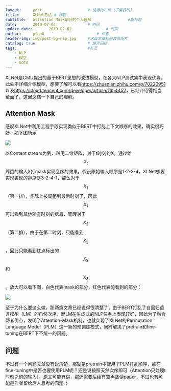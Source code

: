 ```yaml
---
layout:     post   				    # 使用的布局（不需要改）
title:      XLNet总结	# 标题 
subtitle:   Attention Mask部分的个人理解				 #副标题
date:       2019-07-02 				# 时间
update_date:       2019-07-02 				# 时间
author:     pfan8 						# 作者
header-img: img/post-bg-nlp.jpg 	#这篇文章标题背景图片
catalog: true 						# 是否归档
tags:								#标签
    - NLP
    - 模型
    - SOTA
---
```


XLNet是CMU提出的基于BERT思想的改进模型，在各大NLP测试集中表现优异，此处不详细介绍模型，想要了解可以看<https://zhuanlan.zhihu.com/p/70220951>以及<https://cloud.tencent.com/developer/article/1454452>，已经介绍得相当全面了，这里总结一下自己的理解。

## Attention Mask

感叹XLNet中利用工程手段实现类似于BERT中打乱上下文顺序的效果，确实很巧妙，如下图所示

![](https://ask.qcloudimg.com/http-save/yehe-2194270/ra1zldsa1.jpeg?imageView2/2/w/1620)

以Content stream为例，利用二维矩阵，对于t时刻的X，通过给$$X_t$$周围的输入X打mask实现乱序的效果。假设原始输入顺序是1-2-3-4，XLNet想要实现实现的排序是3-2-4-1，那么对于$$X_1$$（第一排），实际上被调整到最后时刻了，因此$$X_1$$可以看到其他所有时刻的信息，同理对于$$X_2$$（第二排），由于在第二时刻，只能看到$$X_3$$，因此只能看到红点标出的$$X_2$$和$$X_3$$。放大可以看下图，白色代表mask的部分，红色代表能看到的部分：

![](https://thumbsnap.com/i/Jw2t9pYI.png?0702)

至于为什么要这么做，那两篇文章已经说得很清楚了，由于BERT打乱了自回归语言模型（LM）的自然次序，而LM在生成式的NLP任务上表现较好，因此为了融合两者优点，发明了Attention-Mask机制，也就实现了XLNet的Permutation Language Model（PLM）这一新的预训练模式，同时解决了pretrain和fine-tuning在BERT下不统一的问题。

## 问题

不过有一个问题文章没有说清楚，那就是pretrain中使用了PLM打乱顺序，那在fine-tuning中是否也要使用PLM呢？还是说按照天然次序即可（Attention只处理t时刻之前的输入），原文可能有讲，那还需要后续有空再熟读paper，不过也有可能是作者留给后人思考的问题: )